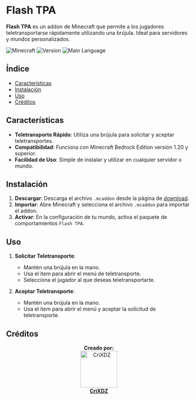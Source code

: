 # Flash TPA

**Flash TPA** es un addon de Minecraft que permite a los jugadores teletransportarse rápidamente utilizando una brújula. Ideal para servidores y mundos personalizados.

![Minecraft](https://img.shields.io/badge/Minecraft-Bedrock%20Edition-%2331A8FF)
![Version](https://img.shields.io/badge/Version-1.0.0-green)
![Main Language](https://img.shields.io/github/languages/top/CriXDZ/Flash-TPA)

## Índice

- [Características](#características)
- [Instalación](#instalación)
- [Uso](#uso)
- [Créditos](#créditos)

## Características

- **Teletransporte Rápido**: Utiliza una brújula para solicitar y aceptar teletransportes.
- **Compatibilidad**: Funciona con Minecraft Bedrock Edition versión 1.20 y superior.
- **Facilidad de Uso**: Simple de instalar y utilizar en cualquier servidor o mundo.

## Instalación

1. **Descargar**: Descarga el archivo `.mcaddon` desde la página de [download](https://www.mediafire.com/file/ynmj57errmyk4fy/Flash_TPA.mcaddon/file).
2. **Importar**: Abre Minecraft y selecciona el archivo `.mcaddon` para importar el addon.
3. **Activar**: En la configuración de tu mundo, activa el paquete de comportamientos `Flash TPA`.

## Uso

1. **Solicitar Teletransporte**:

   - Mantén una brújula en la mano.
   - Usa el ítem para abrir el menú de teletransporte.
   - Selecciona el jugador al que deseas teletransportarte.

2. **Aceptar Teletransporte**:
   - Mantén una brújula en la mano.
   - Usa el ítem para abrir el menú y aceptar la solicitud de teletransporte.

## Créditos

<p align="center">
  <b>Creado por:</b><br>
  <a href="https://github.com/CriXDZ">
    <img src="https://avatars.githubusercontent.com/CriXDZ" width="100" alt="CriXDZ"><br>
    <strong>CriXDZ</strong>
  </a>
</p>
